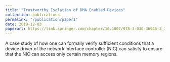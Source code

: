 ```yaml
---
title: "Trustworthy Isolation of DMA Enabled Devices"
collection: publications
permalink: "/publication/paper1"
date: 2019-12-03
paperurl: https://link.springer.com/chapter/10.1007/978-3-030-36945-3_3
---
```


A case study of how one can formally verify sufficient conditions that a device driver of the network interface controller (NIC) can satisfy to ensure that the NIC can access only certain memory regions.
